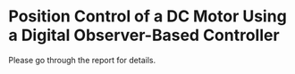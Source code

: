 # Position Control of a DC Motor Using a Digital Observer-Based Controller
Please go through the report for details.
